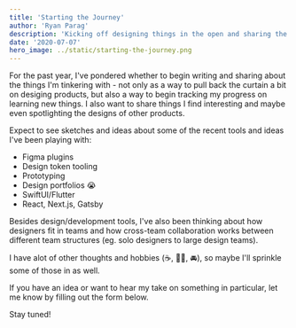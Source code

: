 ```yaml
---
title: 'Starting the Journey'
author: 'Ryan Parag'
description: 'Kicking off designing things in the open and sharing the things I build'
date: '2020-07-07'
hero_image: ../static/starting-the-journey.png
---
```


For the past year, I've pondered whether to begin writing and sharing about the things I'm tinkering with - not only as a way to pull back the curtain a bit on desiging products, but also a way to begin tracking my progress on learning new things. I also want to share things I find interesting and maybe even spotlighting the designs of other products.

 Expect to see sketches and ideas about some of the recent tools and ideas I've been playing with:

- Figma plugins
- Design token tooling
- Prototyping
- Design portfolios 😭
- SwiftUI/Flutter
- React, Next.js, Gatsby

Besides design/development tools, I've also been thinking about how designers fit in teams and how cross-team collaboration works between different team structures (eg. solo designers to large design teams).

I have alot of other thoughts and hobbies (☕️, 🚴‍♀️, 🚘), so maybe I'll sprinkle some of those in as well.

If you have an idea or want to hear my take on something in particular, let me know by filling out the form below.

Stay tuned!